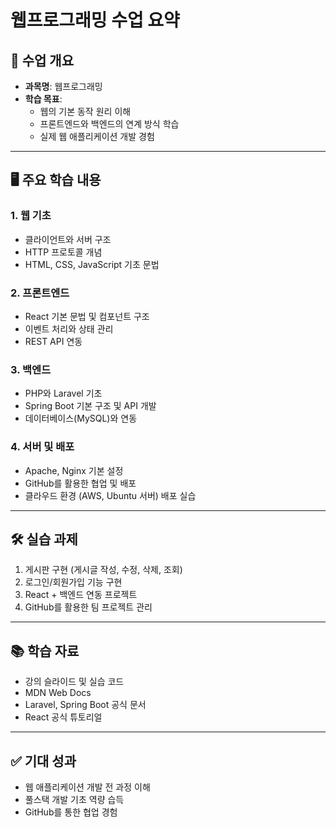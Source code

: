 # 웹프로그래밍 수업 요약

## 📌 수업 개요
- **과목명**: 웹프로그래밍
- **학습 목표**: 
  - 웹의 기본 동작 원리 이해
  - 프론트엔드와 백엔드의 연계 방식 학습
  - 실제 웹 애플리케이션 개발 경험


---

## 🖥 주요 학습 내용

### 1. 웹 기초
- 클라이언트와 서버 구조
- HTTP 프로토콜 개념
- HTML, CSS, JavaScript 기초 문법

### 2. 프론트엔드
- React 기본 문법 및 컴포넌트 구조
- 이벤트 처리와 상태 관리
- REST API 연동

### 3. 백엔드
- PHP와 Laravel 기초
- Spring Boot 기본 구조 및 API 개발
- 데이터베이스(MySQL)와 연동

### 4. 서버 및 배포
- Apache, Nginx 기본 설정
- GitHub를 활용한 협업 및 배포
- 클라우드 환경 (AWS, Ubuntu 서버) 배포 실습

---

## 🛠️ 실습 과제
1. 게시판 구현 (게시글 작성, 수정, 삭제, 조회)
2. 로그인/회원가입 기능 구현
3. React + 백엔드 연동 프로젝트
4. GitHub를 활용한 팀 프로젝트 관리

---

## 📚 학습 자료
- 강의 슬라이드 및 실습 코드
- MDN Web Docs
- Laravel, Spring Boot 공식 문서
- React 공식 튜토리얼

---

## ✅ 기대 성과
- 웹 애플리케이션 개발 전 과정 이해
- 풀스택 개발 기초 역량 습득
- GitHub를 통한 협업 경험
